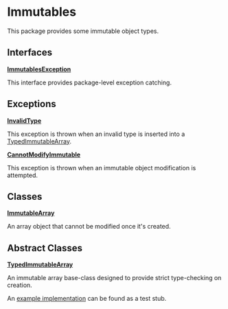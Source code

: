 # Immutables

This package provides some immutable object types.

## Interfaces

[**ImmutablesException**](https://github.com/heybigname/immutables/blob/master/src/ImmutablesException.php)

This interface provides package-level exception catching.

## Exceptions

[**InvalidType**](https://github.com/heybigname/immutables/blob/master/src/InvalidType.php)

This exception is thrown when an invalid type is inserted into a [TypedImmutableArray](https://github.com/heybigname/immutables/blob/master/src/TypedImmutableArray.php).

[**CannotModifyImmutable**](https://github.com/heybigname/immutables/blob/master/src/CannotModifyImmutable.php)

This exception is thrown when an immutable object modification is attempted.

## Classes

[**ImmutableArray**](https://github.com/heybigname/immutables/blob/master/src/ImmutableArray.php)

An array object that cannot be modified once it's created.

## Abstract Classes

[**TypedImmutableArray**](https://github.com/heybigname/immutables/blob/master/src/TypedImmutableArray.php)

An immutable array base-class designed to provide strict type-checking on creation.

An [example implementation](https://github.com/heybigname/immutables/blob/master/spec/stubs/ArbitrarilyTypedImmutableArray.php) can be found as a test stub.

